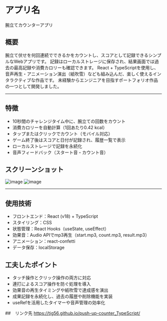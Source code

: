 # アプリ名
腕立てカウンターアプリ

## 概要
腕立て伏せを何回連続でできるかをカウントし、スコアとして記録できるシンプルなWebアプリです。
記録はローカルストレージに保存され、結果画面では過去の最高記録や消費カロリーも確認できます。
React + TypeScriptを使用し、音声再生・アニメーション演出（紙吹雪）なども組み込んだ、楽しく使えるインタラクティブな作品です。
未経験からエンジニアを目指すポートフォリオ作品の一つとして開発しました。

---

## 特徴
- 10秒間のチャレンジタイム中に、腕立ての回数をカウント
- 消費カロリーを自動計算（1回あたり0.42 kcal）
- タップまたはクリックでカウント（モバイル対応）
- ゲーム終了後はスコアと日付が記録され、履歴一覧で表示
- ローカルストレージで記録を永続化
- 音声フィードバック（スタート音・カウント音）

## スクリーンショット
![image](https://github.com/user-attachments/assets/e4611e28-b139-4570-b05d-22300a5a1cb0)
![image](https://github.com/user-attachments/assets/0ba7a0f0-1b06-4097-b127-281d00b093d3)

---

## 使用技術
- フロントエンド：React (v18) + TypeScript
- スタイリング：CSS
- 状態管理：React Hooks（useState, useEffect）
- 効果音：Audio APIでmp3再生（start.mp3, count.mp3, result.mp3）
- アニメーション：react-confetti
- データ保存：localStorage

## 工夫したポイント
- タッチ操作とクリック操作の両方に対応
- 連打によるスコア操作を防ぐ処理を導入
- 効果音の再生タイミングや紙吹雪で達成感を演出
- 成果記録を永続化し、過去の履歴や削除機能を実装
- useRefを活用したタイマーや音声管理の効率化

##　リンク先
https://tig56.github.io/push-up-counter_TypeScript/

